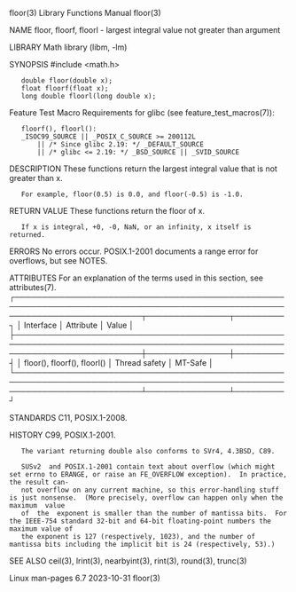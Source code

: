 floor(3)							   Library Functions Manual							      floor(3)

NAME
       floor, floorf, floorl - largest integral value not greater than argument

LIBRARY
       Math library (libm, -lm)

SYNOPSIS
       #include <math.h>

       double floor(double x);
       float floorf(float x);
       long double floorl(long double x);

   Feature Test Macro Requirements for glibc (see feature_test_macros(7)):

       floorf(), floorl():
	   _ISOC99_SOURCE || _POSIX_C_SOURCE >= 200112L
	       || /* Since glibc 2.19: */ _DEFAULT_SOURCE
	       || /* glibc <= 2.19: */ _BSD_SOURCE || _SVID_SOURCE

DESCRIPTION
       These functions return the largest integral value that is not greater than x.

       For example, floor(0.5) is 0.0, and floor(-0.5) is -1.0.

RETURN VALUE
       These functions return the floor of x.

       If x is integral, +0, -0, NaN, or an infinity, x itself is returned.

ERRORS
       No errors occur.	 POSIX.1-2001 documents a range error for overflows, but see NOTES.

ATTRIBUTES
       For an explanation of the terms used in this section, see attributes(7).
       ┌───────────────────────────────────────────────────────────────────────────────────────────────────────────────────────────┬───────────────┬─────────┐
       │ Interface														   │ Attribute	   │ Value   │
       ├───────────────────────────────────────────────────────────────────────────────────────────────────────────────────────────┼───────────────┼─────────┤
       │ floor(), floorf(), floorl()												   │ Thread safety │ MT-Safe │
       └───────────────────────────────────────────────────────────────────────────────────────────────────────────────────────────┴───────────────┴─────────┘

STANDARDS
       C11, POSIX.1-2008.

HISTORY
       C99, POSIX.1-2001.

       The variant returning double also conforms to SVr4, 4.3BSD, C89.

       SUSv2  and POSIX.1-2001 contain text about overflow (which might set errno to ERANGE, or raise an FE_OVERFLOW exception).  In practice, the result can‐
       not overflow on any current machine, so this error-handling stuff is just nonsense.  (More precisely, overflow can happen only when the	maximum	 value
       of  the	exponent is smaller than the number of mantissa bits.  For the IEEE-754 standard 32-bit and 64-bit floating-point numbers the maximum value of
       the exponent is 127 (respectively, 1023), and the number of mantissa bits including the implicit bit is 24 (respectively, 53).)

SEE ALSO
       ceil(3), lrint(3), nearbyint(3), rint(3), round(3), trunc(3)

Linux man-pages 6.7							  2023-10-31								      floor(3)

